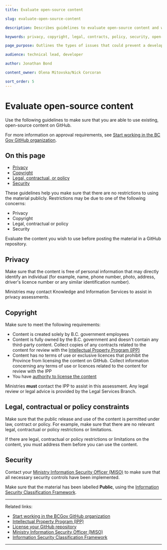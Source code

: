 ```yaml
---
title: Evaluate open-source content

slug: evaluate-open-source-content

description: Describes guidelines to evaluate open-source content and whether you can use it on GitHub.

keywords: privacy, copyright, legal, contracts, policy, security, open-source, licence, license, GitHub, repository

page_purpose: Outlines the types of issues that could prevent a developer from using open-source content in their project and gives information on how to evaluate the content.

audience: technical lead, developer

author: Jonathan Bond

content_owner: Olena Mitovska/Nick Corcoran

sort_order: 5
---
```


# Evaluate open-source content

Use the following guidelines to make sure that you are able to use existing, open-source content on GitHub.

For more information on approval requirements, see [Start working in the BC Gov GitHub organization](start-working-in-bcgov-github-organization.md).

## On this page
- [Privacy](#privacy)
- [Copyright](#copyright)
- [Legal, contractual, or policy](#legal-contractual-or-policy-constraints)
- [Security](#security)

These guidelines help you make sure that there are no restrictions to using the material publicly. Restrictions may be due to one of the following concerns:

- Privacy
- Copyright
- Legal, contractual or policy
- Security

Evaluate the content you wish to use before posting the material in a GitHub repository.

## Privacy

Make sure that the content is free of personal information that may directly identify an individual (for example, name, phone number, photo, address, driver's licence number or any similar identification number).

Ministries may contact Knowledge and Information Services to assist in privacy assessments.

## Copyright
Make sure to meet the following requirements:

- Content is created solely by B.C. government employees
- Content is fully owned by the B.C. government and doesn't contain any third-party content. Collect copies of any contracts related to the content for review with the [Intellectual Property Program (IPP)](https://www2.gov.bc.ca/gov/content/governments/services-for-government/policies-procedures/intellectual-property/intellectual-property-program)
- Content has no terms of use or exclusive licences that prohibit the Province from licensing the content on GitHub. Collect information concerning any terms of use or licences related to the content for review with the IPP
- You have [authority to license the content](license-your-github-repository.md)

Ministries  **must**  contact the IPP to assist in this assessment. Any legal review or legal advice is provided by the Legal Services Branch.

## Legal, contractual or policy constraints

Make sure that the public release and use of the content is permitted under law, contract or policy. For example, make sure that there are no relevant legal, contractual or policy restrictions or limitations.

If there are legal, contractual or policy restrictions or limitations on the content, you must address them before you can use the content.

## Security

Contact your [Ministry Information Security Officer (MISO)](https://www2.gov.bc.ca/gov/content/governments/services-for-government/policies-procedures/information-security-policy-and-guidelines/role-of-miso) to make sure that all necessary security controls have been implemented.

Make sure that the material has been labelled **Public**, using the [Information Security Classification Framework](https://www2.gov.bc.ca/gov/content/governments/services-for-government/information-management-technology/information-security/information-security-classification).

---
Related links:

- [Start working in the BCGov GitHub organization](start-working-in-bcgov-github-organization.md)
- [Intellectual Property Program (IPP)](https://www2.gov.bc.ca/gov/content/governments/services-for-government/policies-procedures/intellectual-property/intellectual-property-program)
- [License your GitHub repository](license-your-github-repository.md)
- [Ministry Information Security Officer (MISO)](https://www2.gov.bc.ca/gov/content/governments/services-for-government/policies-procedures/information-security-policy-and-guidelines/role-of-miso)
- [Information Security Classification Framework](https://www2.gov.bc.ca/gov/content/governments/services-for-government/information-management-technology/information-security/information-security-classification)

---
